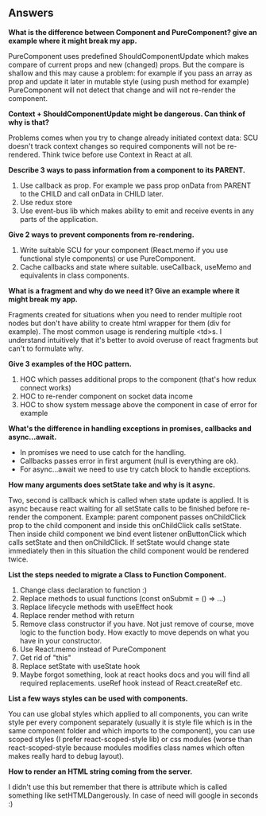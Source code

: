 ## Answers


**What is the difference between Component and PureComponent? give an example where it might break my app.**

  

PureComponent uses predefined ShouldComponentUpdate which makes compare of current props and new (changed) props. But the compare is shallow and this may cause a problem: for example if you pass an array as prop and update it later in mutable style (using push method for example) PureComponent will not detect that change and will not re-render the component.

  

**Context + ShouldComponentUpdate might be dangerous. Can think of why is that?**

  

Problems comes when you try to change already initiated context data: SCU doesn't track context changes so required components will not be re-rendered. Think twice before use Context in React at all.

  

**Describe 3 ways to pass information from a component to its PARENT.**

  

1.  Use callback as prop. For example we pass prop onData from PARENT to the CHILD and call onData in CHILD later.
2.  Use redux store
3.  Use event-bus lib which makes ability to emit and receive events in any parts of the application.

  

**Give 2 ways to prevent components from re-rendering.**

  

1.  Write suitable SCU for your component (React.memo if you use functional style components) or use PureComponent.
2.  Cache callbacks and state where suitable. useCallback, useMemo and equivalents in class components.

  

**What is a fragment and why do we need it? Give an example where it might break my app.**

  

Fragments created for situations when you need to render multiple root nodes but don't have ability to create html wrapper for them (div for example). The most common usage is rendering multiple \<td\>s. I understand intuitively that it's better to avoid overuse of react fragments but can't to formulate why.

  

**Give 3 examples of the HOC pattern.**

  

1.  HOC which passes additional props to the component (that's how redux connect works)
2.  HOC to re-render component on socket data income
3.  HOC to show system message above the component in case of error for example

  

**What's the difference in handling exceptions in promises, callbacks and async...await.**

  

 - In promises we need to use catch for the handling.
 - Callbacks passes error in first argument (null is everything are ok).
 - For async...await we need to use try catch block to handle exceptions.

  

**How many arguments does setState take and why is it async.**

  

Two, second is callback which is called when state update is applied. It is async because react waiting for all setState calls to be finished before re-render the component. Example: parent component passes onChildClick prop to the child component and inside this onChildClick calls setState. Then inside child component we bind event listener onButtonClick which calls setState and then onChildClick. If setState would change state immediately then in this situation the child component would be rendered twice.

  

**List the steps needed to migrate a Class to Function Component.**

  

1.  Change class declaration to function :)
2.  Replace methods to usual functions (const onSubmit = () => ...)
3.  Replace lifecycle methods with useEffect hook
4.  Replace render method with return
5.  Remove class constructor if you have. Not just remove of course, move logic to the function body. How exactly to move depends on what you have in your constructor.
6.  Use React.memo instead of PureComponent
7.  Get rid of "this"
8.  Replace setState with useState hook
9.  Maybe forgot something, look at react hooks docs and you will find all required replacements. useRef hook instead of React.createRef etc.

  

**List a few ways styles can be used with components.**

  

You can use global styles which applied to all components, you can write style per every component separately (usually it is style file which is in the same component folder and which imports to the component), you can use scoped styles (I prefer react-scoped-style lib) or css modules (worse than react-scoped-style because modules modifies class names which often makes really hard to debug layout).

  

**How to render an HTML string coming from the server.**

  

I didn't use this but remember that there is attribute which is called something like setHTMLDangerously. In case of need will google in seconds :)